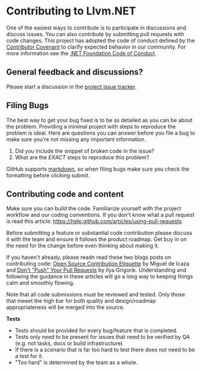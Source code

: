 # Contributing to Llvm.NET
One of the easiest ways to contribute is to participate in discussions and discuss issues. You can also contribute by
submitting pull requests with code changes. This project has adopted the code of conduct defined by the 
[Contributor Covenant](http://contributor-covenant.org/) to clarify expected behavior in our community.
For more information see the [.NET Foundation Code of Conduct](http://www.dotnetfoundation.org/code-of-conduct).

## General feedback and discussions?
Please start a discussion in the [project issue tracker](https://github.com/netmf/Llvm.NET/issues).

## Filing Bugs
The best way to get your bug fixed is to be as detailed as you can be about the problem.
Providing a minimal project with steps to reproduce the problem is ideal.
Here are questions you can answer before you file a bug to make sure you're not missing any important information.

1. Did you include the snippet of broken code in the issue?
2. What are the *EXACT* steps to reproduce this problem?

GitHub supports [markdown](https://guides.github.com/features/mastering-markdown/), so when filing bugs make sure you
check the formatting before clicking submit.

## Contributing code and content
Make sure you can build the code. Familiarize yourself with the project workflow and our coding conventions. If you don't
know what a pull request is read this article: https://help.github.com/articles/using-pull-requests.

Before submitting a feature or substantial code contribution please discuss it with the team and ensure it follows the
product roadmap. Get buy in on the need for the change before even thinking about making it. 

If you haven't already, please readn read these two blogs posts on contributing code:
[Open Source Contribution Etiquette](http://tirania.org/blog/archive/2010/Dec-31.html) by Miguel de Icaza
and [Don't "Push" Your Pull Requests](http://www.igvita.com/2011/12/19/dont-push-your-pull-requests/) by Ilya Grigorik.
Understanding and following the guidance in these articles will go a long way to keeping things calm and smoothly flowing.

Note that all code submissions must be reviewed and tested. Only those that meeet the high bar for both quality and
design/roadmap appropriateness will be merged into the source.

**Tests**
-  Tests should be provided for every bug/feature that is completed.
-  Tests only need to be present for issues that need to be verified by QA (e.g. not tasks, docs or build infrastructure)
-  If there is a scenario that is far too hard to test there does not need to be a test for it.
  - "Too hard" is determined by the team as a whole.
